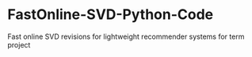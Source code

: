 # FastOnline-SVD-Python-Code
Fast online SVD revisions for lightweight recommender systems for term project
